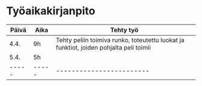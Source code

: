 # Työaikakirjanpito


|Päivä|Aika|Tehty työ|
|-----|-----|------------------------|
|4.4.|9h|Tehty peliin toimiva runko, toteutettu luokat ja funktiot, joiden pohjalta peli toimii|
|5.4.|5h||Hienosäädetty koodia, lisätty esim hyppy ja lisätty dokumentaatiota koodiin|
|-----|-----|------------------------|


